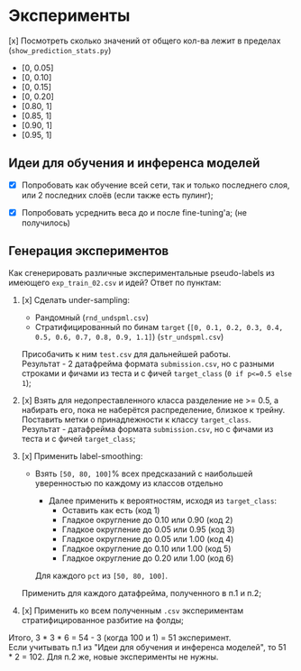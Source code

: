 # Эксперименты
[x] Посмотреть сколько значений от общего кол-ва лежит в пределах (`show_prediction_stats.py`)
* [0, 0.05]
* [0, 0.10]
* [0, 0.15]
* [0, 0.20]
* [0.80, 1]
* [0.85, 1]
* [0.90, 1]
* [0.95, 1]

## Идеи для обучения и инференса моделей
* [x] Попробовать как обучение всей сети, так и только последнего слоя, или 2 последних слоёв (если также есть пулинг);
* [x] Попробовать усреднить веса до и после fine-tuning'а; (не получилось)


## Генерация экспериментов
Как сгенерировать различные экспериментальные pseudo-labels из имеющего `exp_train_02.csv` и идей? Ответ по пунктам:
1) [x] Сделать under-sampling: 
   * Рандомный (`rnd_undspml.csv`)
   * Стратифицированный по бинам `target` (`[0, 0.1, 0.2, 0.3, 0.4, 0.5, 0.6, 0.7, 0.8, 0.9, 1.1]`) (`str_undspml.csv`)
   
   Присобачить к ним `test.csv` для дальнейшей работы.  
   Результат - 2 датафрейма формата `submission.csv`, но с разными строками и фичами из теста и с фичей `target_class` (`0 if p<=0.5 else 1`);
2) [x] Взять для недопреставленного класса разделение не >= 0.5, а набирать его, пока не наберётся распределение, близкое к трейну. Поставить метки о принадлежности к классу `target_class`.  
Результат - датафрейма формата `submission.csv`, но с фичами из теста и с фичей `target_class`;
3) [x] Применить label-smoothing:
   * Взять `[50, 80, 100]`% всех предсказаний с наибольшей уверенностью по каждому из классов отдельно
      * Далее применить к вероятностям, исходя из `target_class`:
         * Оставить как есть                     (код 1)
         * Гладкое округление до 0.10 или 0.90   (код 2)
         * Гладкое округление до 0.05 или 0.95   (код 3)
         * Гладкое округление до 0.05 или 1.00   (код 4)
         * Гладкое округление до 0.10 или 1.00   (код 5)
         * Гладкое округление до 0.20 или 1.00   (код 6)
   
      Для каждого `pct` из `[50, 80, 100]`.
   
   Применить для каждого датафрейма, полученного в п.1 и п.2;
4) [x] Применить ко всем полученным `.csv` экспериментам стратифицированное разбитие на фолды;

Итого, 3 * 3 * 6 = 54 - 3 (когда 100 и 1) = 51 эксперимент.  
Если учитывать п.1 из "Идеи для обучения и инференса моделей", то 51 * 2 = 102. Для п.2 же, новые эксперименты не нужны.
